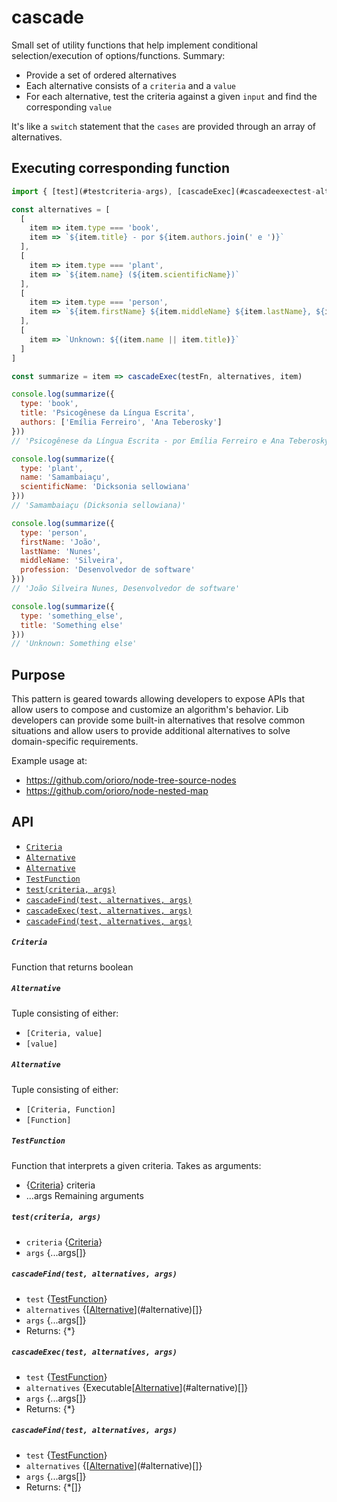 # cascade

Small set of utility functions that help implement conditional selection/execution
of options/functions. Summary:
- Provide a set of ordered alternatives
- Each alternative consists of a `criteria` and a `value`
- For each alternative, test the criteria against a given `input` and find the
  corresponding `value`

It's like a `switch` statement that the `cases` are provided through an array of
alternatives.

## Executing corresponding function

```js
import { [test](#testcriteria-args), [cascadeExec](#cascadeexectest-alternatives-args) } from '@orioro/cascade'

const alternatives = [
  [
    item => item.type === 'book',
    item => `${item.title} - por ${item.authors.join(' e ')}`
  ],
  [
    item => item.type === 'plant',
    item => `${item.name} (${item.scientificName})`
  ],
  [
    item => item.type === 'person',
    item => `${item.firstName} ${item.middleName} ${item.lastName}, ${item.profession}`
  ],
  [
    item => `Unknown: ${(item.name || item.title)}`
  ]
]

const summarize = item => cascadeExec(testFn, alternatives, item)

console.log(summarize({
  type: 'book',
  title: 'Psicogênese da Língua Escrita',
  authors: ['Emília Ferreiro', 'Ana Teberosky']
}))
// 'Psicogênese da Língua Escrita - por Emília Ferreiro e Ana Teberosky'

console.log(summarize({
  type: 'plant',
  name: 'Samambaiaçu',
  scientificName: 'Dicksonia sellowiana'
}))
// 'Samambaiaçu (Dicksonia sellowiana)'

console.log(summarize({
  type: 'person',
  firstName: 'João',
  lastName: 'Nunes',
  middleName: 'Silveira',
  profession: 'Desenvolvedor de software'
}))
// 'João Silveira Nunes, Desenvolvedor de software'

console.log(summarize({
  type: 'something_else',
  title: 'Something else'
}))
// 'Unknown: Something else'
```

## Purpose

This pattern is geared towards allowing developers to expose APIs that allow users
to compose and customize an algorithm's behavior. Lib developers can provide some
built-in alternatives that resolve common situations and allow users to provide
additional alternatives to solve domain-specific requirements.

Example usage at:
- https://github.com/orioro/node-tree-source-nodes
- https://github.com/orioro/node-nested-map

## API

- [`Criteria`](#criteria)
- [`Alternative`](#alternative)
- [`Alternative`](#alternative)
- [`TestFunction`](#testfunction)
- [`test(criteria, args)`](#testcriteria-args)
- [`cascadeFind(test, alternatives, args)`](#cascadefindtest-alternatives-args)
- [`cascadeExec(test, alternatives, args)`](#cascadeexectest-alternatives-args)
- [`cascadeFind(test, alternatives, args)`](#cascadefindtest-alternatives-args)

##### `Criteria`

Function that returns boolean



##### `Alternative`

Tuple consisting of either:
- `[Criteria, value]`
- `[value]`



##### `Alternative`

Tuple consisting of either:
- `[Criteria, Function]`
- `[Function]`



##### `TestFunction`

Function that interprets a given criteria.
Takes as arguments:
- {[Criteria](#criteria)} criteria
- ...args Remaining arguments



##### `test(criteria, args)`

- `criteria` {[Criteria](#criteria)}
- `args` {...args[]}

##### `cascadeFind(test, alternatives, args)`

- `test` {[TestFunction](#[test](#testcriteria-args)function)}
- `alternatives` {[[Alternative](#alternative)](#alternative)[]}
- `args` {...args[]}
- Returns: {*} 

##### `cascadeExec(test, alternatives, args)`

- `test` {[TestFunction](#[test](#testcriteria-args)function)}
- `alternatives` {Executable[[Alternative](#alternative)](#alternative)[]}
- `args` {...args[]}
- Returns: {*} 

##### `cascadeFind(test, alternatives, args)`

- `test` {[TestFunction](#[test](#testcriteria-args)function)}
- `alternatives` {[[Alternative](#alternative)](#alternative)[]}
- `args` {...args[]}
- Returns: {*[]}
